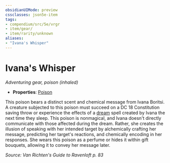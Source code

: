 ```yaml
---
obsidianUIMode: preview
cssclasses: json5e-item
tags:
- compendium/src/5e/vrgr
- item/gear/
- item/rarity/unknown
aliases: 
- "Ivana's Whisper"
---
```

# Ivana's Whisper
*Adventuring gear, poison (inhaled)*  

- **Properties**: [Poison](Mechanics/Rules/item-properties.md#Poison)

This poison bears a distinct scent and chemical message from Ivana Boritsi. A creature subjected to this poison must succeed on a DC 18 Constitution saving throw or experience the effects of a [dream](Mechanics/spells/dream.md) spell created by Ivana the next time they sleep. This poison is nonmagical, and Ivana doesn't directly communicate with those affected during the dream. Rather, she creates the illusion of speaking with her intended target by alchemically crafting her message, predicting her target's reactions, and chemically encoding in her responses. She wears this poison as a perfume or hides it within gift bouquets, allowing it to convey her message later.

*Source: Van Richten's Guide to Ravenloft p. 83*
